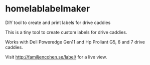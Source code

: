 # homelablabelmaker
DIY tool to create and print labels for drive caddies


This is a tiny tool to create custom labels for drive caddies.

Works with Dell Poweredge Gen11 and Hp Proliant G5, 6 and 7 drive caddies.

Visit http://familjencohen.se/label/ for a live view.
